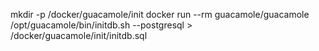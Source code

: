 mkdir -p /docker/guacamole/init
docker run --rm guacamole/guacamole /opt/guacamole/bin/initdb.sh --postgresql > /docker/guacamole/init/initdb.sql